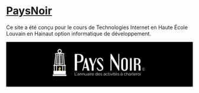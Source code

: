 # [PaysNoir](https://nicolas-gth.github.io/PaysNoir/)

Ce site a été conçu pour le cours de Technologies Internet en Haute École Louvain en Hainaut option informatique de développement.

![bannière du site](https://github.com/Nicolas-Gth/PaysNoir/blob/main/banner.png?raw=true)

